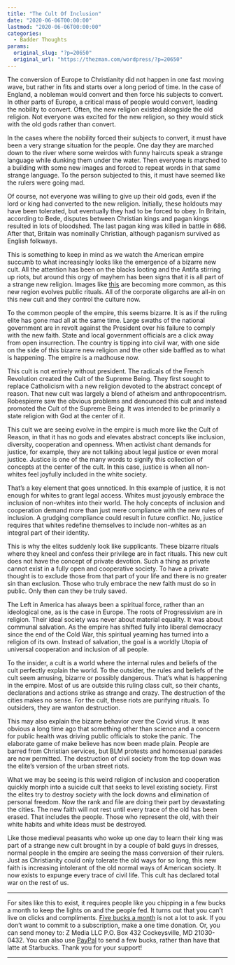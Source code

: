 ```yaml
---
title: "The Cult Of Inclusion"
date: "2020-06-06T00:00:00"
lastmod: "2020-06-06T00:00:00"
categories:
  - Badder Thoughts
params:
  original_slug: "?p=20650"
  original_url: "https://thezman.com/wordpress/?p=20650"
---
```


The conversion of Europe to Christianity did not happen in one fast
moving wave, but rather in fits and starts over a long period of time.
In the case of England, a nobleman would convert and then force his
subjects to convert. In other parts of Europe, a critical mass of people
would convert, leading the nobility to convert. Often, the new religion
existed alongside the old religion. Not everyone was excited for the new
religion, so they would stick with the old gods rather than convert.

In the cases where the nobility forced their subjects to convert, it
must have been a very strange situation for the people. One day they are
marched down to the river where some weirdos with funny haircuts speak a
strange language while dunking them under the water. Then everyone is
marched to a building with some new images and forced to repeat words in
that same strange language. To the person subjected to this, it must
have seemed like the rulers were going mad.

Of course, not everyone was willing to give up their old gods, even if
the lord or king had converted to the new religion. Initially, these
holdouts may have been tolerated, but eventually they had to be forced
to obey. In Britain, according to Bede, disputes between Christian kings
and pagan kings resulted in lots of bloodshed. The last pagan king was
killed in battle in 686. After that, Britain was nominally Christian,
although paganism survived as English folkways.

This is something to keep in mind as we watch the American empire
succumb to what increasingly looks like the emergence of a bizarre new
cult. All the attention has been on the blacks looting and the Antifa
stirring up riots, but around this orgy of mayhem has been signs that it
is all part of a strange new religion. Images like
[this](https://twitter.com/selfdeclaredref/status/1267911752462843904)
are becoming more common, as this new region evolves public rituals. All
of the corporate oligarchs are all-in on this new cult and they control
the culture now.

To the common people of the empire, this seems bizarre. It is as if the
ruling elite has gone mad all at the same time. Large swaths of the
national government are in revolt against the President over his failure
to comply with the new faith. State and local government officials are a
click away from open insurrection. The country is tipping into civil
war, with one side on the side of this bizarre new religion and the
other side baffled as to what is happening. The empire is a madhouse
now.

This cult is not entirely without president. The radicals of the French
Revolution created the Cult of the Supreme Being. They first sought to
replace Catholicism with a new religion devoted to the abstract concept
of reason. That new cult was largely a blend of atheism and
anthropocentrism. Robespierre saw the obvious problems and denounced
this cult and instead promoted the Cult of the Supreme Being. It was
intended to be primarily a state religion with God at the center of it.

This cult we are seeing evolve in the empire is much more like the Cult
of Reason, in that it has no gods and elevates abstract concepts like
inclusion, diversity, cooperation and openness. When activist chant
demands for justice, for example, they are not talking about legal
justice or even moral justice. Justice is one of the many words to
signify this collection of concepts at the center of the cult. In this
case, justice is when all non-whites feel joyfully included in the white
society.

That’s a key element that goes unnoticed. In this example of justice, it
is not enough for whites to grant legal access. Whites must joyously
embrace the inclusion of non-whites into their world. The holy concepts
of inclusion and cooperation demand more than just mere compliance with
the new rules of inclusion. A grudging compliance could result in future
conflict. No, justice requires that whites redefine themselves to
include non-whites as an integral part of their identity.

This is why the elites suddenly look like supplicants. These bizarre
rituals where they kneel and confess their privilege are in fact
rituals. This new cult does not have the concept of private devotion.
Such a thing as private cannot exist in a fully open and cooperative
society. To have a private thought is to exclude those from that part of
your life and there is no greater sin than exclusion. Those who truly
embrace the new faith must do so in public. Only then can they be truly
saved.

The Left in America has always been a spiritual force, rather than an
ideological one, as is the case in Europe. The roots of Progressivism
are in religion. Their ideal society was never about material equality.
It was about communal salvation. As the empire has shifted fully into
liberal democracy since the end of the Cold War, this spiritual yearning
has turned into a religion of its own. Instead of salvation, the goal is
a worldly Utopia of universal cooperation and inclusion of all people.

To the insider, a cult is a world where the internal rules and beliefs
of the cult perfectly explain the world. To the outsider, the rules and
beliefs of the cult seem amusing, bizarre or possibly dangerous. That’s
what is happening in the empire. Most of us are outside this ruling
class cult, so their chants, declarations and actions strike as strange
and crazy. The destruction of the cities makes no sense. For the cult,
these riots are purifying rituals. To outsiders, they are wanton
destruction.

This may also explain the bizarre behavior over the Covid virus. It was
obvious a long time ago that something other than science and a concern
for public health was driving public officials to stoke the panic. The
elaborate game of make believe has now been made plain. People are
barred from Christian services, but BLM protests and homosexual parades
are now permitted. The destruction of civil society from the top down
was the elite’s version of the urban street riots.

What we may be seeing is this weird religion of inclusion and
cooperation quickly morph into a suicide cult that seeks to level
existing society. First the elites try to destroy society with the lock
downs and elimination of personal freedom. Now the rank and file are
doing their part by devastating the cities. The new faith will not rest
until every trace of the old has been erased. That includes the people.
Those who represent the old, with their white habits and white ideas
must be destroyed.

Like those medieval peasants who woke up one day to learn their king was
part of a strange new cult brought in by a couple of bald guys in
dresses, normal people in the empire are seeing the mass conversion of
their rulers. Just as Christianity could only tolerate the old ways for
so long, this new faith is increasing intolerant of the old normal ways
of American society. It now exists to expunge every trace of civil life.
This cult has declared total war on the rest of us.

------------------------------------------------------------------------

For sites like this to exist, it requires people like you chipping in a
few bucks a month to keep the lights on and the people fed. It turns out
that you can’t live on clicks and compliments.
<a href="https://www.subscribestar.com/the-z-blog"
rel="noopener noreferrer" target="_blank">Five bucks a month</a> is not
a lot to ask. If you don’t want to commit to a subscription, make a one
time donation. Or, you can send money to: Z Media LLC P.O. Box 432
Cockeysville, MD 21030-0432. You can also use <a
href="https://www.paypal.com/cgi-bin/webscr?cmd=_s-xclick&amp;hosted_button_id=UDAS2Q8JYA6CN&amp;source=url"
rel="noopener noreferrer" target="_blank">PayPal</a> to send a few
bucks, rather than have that latte at Starbucks. Thank you for your
support!

------------------------------------------------------------------------
